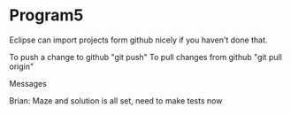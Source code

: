Program5
========

Eclipse can import projects form github nicely if you haven't done that.


To push a change to github   "git push"
To pull changes from github "git pull origin"

Messages

Brian: Maze and solution is all set, need to make tests now